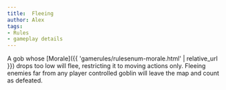 ```yaml
---
title:  Fleeing
author: Alex
tags:
- Rules
- gameplay details
---                               
```






A gob whose [Morale]({{ 'gamerules/rulesenum-morale.html' | relative_url }}) drops too low will flee, restricting it to moving actions only. Fleeing enemies far from any player controlled goblin will leave the map and count as defeated.


